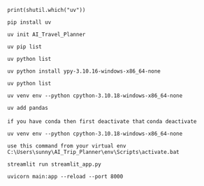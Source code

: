 
<!-- markdownlint-disable MD041 -->
```print(shutil.which("uv"))```

```pip install uv```

```uv init AI_Travel_Planner```

```uv pip list```

```uv python list```

```uv python install ypy-3.10.16-windows-x86_64-none```

```uv python list```

```uv venv env --python cpython-3.10.18-windows-x86_64-none```

```uv add pandas```

```if you have conda then first deactivate that```
```conda deactivate```

```uv venv env --python cpython-3.10.18-windows-x86_64-none```

```use this command from your virtual env```
```C:\Users\sunny\AI_Trip_Planner\env\Scripts\activate.bat```

```streamlit run streamlit_app.py```

```uvicorn main:app --reload --port 8000```
